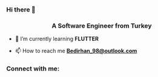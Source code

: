### Hi there 👋
<h3 align="center">A Software Engineer from Turkey</h3>

- 🌱 I’m currently learning **FLUTTER**

- 📫 How to reach me **Bedirhan_98@outlook.com**

<h3 align="left">Connect with me:</h3>
<p align="left">
</p>
